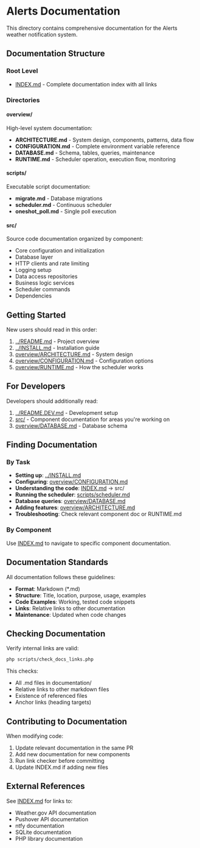 # Alerts Documentation

This directory contains comprehensive documentation for the Alerts weather notification system.

## Documentation Structure

### Root Level
- [INDEX.md](INDEX.md) - Complete documentation index with all links

### Directories

#### overview/
High-level system documentation:
- **ARCHITECTURE.md** - System design, components, patterns, data flow
- **CONFIGURATION.md** - Complete environment variable reference
- **DATABASE.md** - Schema, tables, queries, maintenance
- **RUNTIME.md** - Scheduler operation, execution flow, monitoring

#### scripts/
Executable script documentation:
- **migrate.md** - Database migrations
- **scheduler.md** - Continuous scheduler
- **oneshot_poll.md** - Single poll execution

#### src/
Source code documentation organized by component:
- Core configuration and initialization
- Database layer
- HTTP clients and rate limiting
- Logging setup
- Data access repositories
- Business logic services
- Scheduler commands
- Dependencies

## Getting Started

New users should read in this order:
1. [../README.md](../README.md) - Project overview
2. [../INSTALL.md](../INSTALL.md) - Installation guide
3. [overview/ARCHITECTURE.md](overview/ARCHITECTURE.md) - System design
4. [overview/CONFIGURATION.md](overview/CONFIGURATION.md) - Configuration options
5. [overview/RUNTIME.md](overview/RUNTIME.md) - How the scheduler works

## For Developers

Developers should additionally read:
1. [../README.DEV.md](../README.DEV.md) - Development setup
2. [src/](src/) - Component documentation for areas you're working on
3. [overview/DATABASE.md](overview/DATABASE.md) - Database schema

## Finding Documentation

### By Task
- **Setting up**: [../INSTALL.md](../INSTALL.md)
- **Configuring**: [overview/CONFIGURATION.md](overview/CONFIGURATION.md)
- **Understanding the code**: [INDEX.md](INDEX.md) → src/
- **Running the scheduler**: [scripts/scheduler.md](scripts/scheduler.md)
- **Database queries**: [overview/DATABASE.md](overview/DATABASE.md)
- **Adding features**: [overview/ARCHITECTURE.md](overview/ARCHITECTURE.md)
- **Troubleshooting**: Check relevant component doc or RUNTIME.md

### By Component
Use [INDEX.md](INDEX.md) to navigate to specific component documentation.

## Documentation Standards

All documentation follows these guidelines:
- **Format**: Markdown (*.md)
- **Structure**: Title, location, purpose, usage, examples
- **Code Examples**: Working, tested code snippets
- **Links**: Relative links to other documentation
- **Maintenance**: Updated when code changes

## Checking Documentation

Verify internal links are valid:
```sh
php scripts/check_docs_links.php
```

This checks:
- All .md files in documentation/
- Relative links to other markdown files
- Existence of referenced files
- Anchor links (heading targets)

## Contributing to Documentation

When modifying code:
1. Update relevant documentation in the same PR
2. Add new documentation for new components
3. Run link checker before committing
4. Update INDEX.md if adding new files

## External References

See [INDEX.md](INDEX.md) for links to:
- Weather.gov API documentation
- Pushover API documentation  
- ntfy documentation
- SQLite documentation
- PHP library documentation
